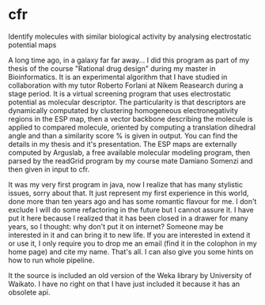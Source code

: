 # cfr
Identify molecules with similar biological activity by analysing electrostatic potential maps

A long time ago, in a galaxy far far away... I did this program as part of my thesis of the course "Rational drug design" during my master in Bioinformatics. It is an experimental algorithm that I have studied in collaboration with my tutor Roberto Forlani at Nikem Reasearch during a stage period. It is a virtual screening program that uses electrostatic potential as molecular descriptor. The particularity is that descriptors are dynamically computated by clustering homogeneous electronegativity regions in the ESP map, then a vector backbone describing the molecule is applied to compared molecule, oriented by computing a translation dihedral angle and than a similarity score % is given in output. You can find the details in my thesis and it's presentation.
The ESP maps are externally computed by Arguslab, a free available molecular modeling program, then parsed by the readGrid program by my course mate Damiano Somenzi and then given in input to cfr. 

It was my very first program in java, now I realize that has many stylistic issues, sorry about that. It just represent my first experience in this world, done more than ten years ago and has some romantic flavour for me. I don't exclude I will do some refactoring in the future but I cannot assure it.
I have put it here because I realized that it has been closed in a drawer for many years, so I thought: why don't put it on internet? Someone may be interested in it and can bring it to new life. If you are interested in extend it or use it, I only require you to drop me an email (find it in the colophon in my home page) and cite my name. That's all. I can also give you some hints on how to run whole pipeline.

It the source is included an old version of the Weka library by University of Waikato. I have no right on that I have just included it because it has an obsolete api.
